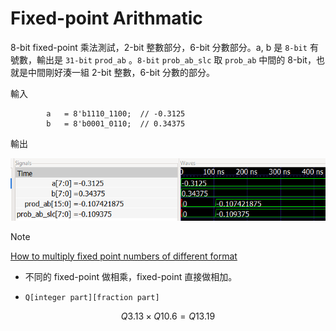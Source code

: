 # Fixed-point Arithmatic

8-bit fixed-point 乘法測試，2-bit 整數部分，6-bit 分數部分。a, b 是 `8-bit` 有號數，輸出是 `31-bit` `prod_ab` 。`8-bit` `prob_ab_slc` 取 `prob_ab` 中間的 8-bit，也就是中間剛好湊一組 2-bit 整數，6-bit 分數的部分。

輸入

```
        a   = 8'b1110_1100;  // -0.3125
        b   = 8'b0001_0110;  // 0.34375
```

輸出

![image-20240510001601903](https://raw.githubusercontent.com/frankxaio/markdwon-image/main/data/image-20240510001601903.png)

> [!NOTE]
>
> [How to multiply fixed point numbers of different format](https://electronics.stackexchange.com/questions/270849/how-to-multiply-fixed-point-numbers-of-different-format)
>
> - 不同的 fixed-point 做相乘，fixed-point 直接做相加。
>
> - `Q[integer part][fraction part]`
>
> $$
> Q3.13 \times Q10.6 = Q13.19
> $$
>
> 
